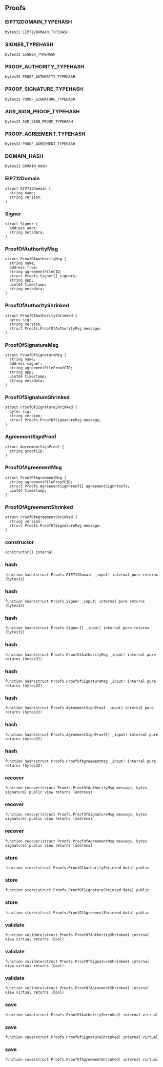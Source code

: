 ## Proofs

### EIP712DOMAIN_TYPEHASH

```solidity
bytes32 EIP712DOMAIN_TYPEHASH
```

### SIGNER_TYPEHASH

```solidity
bytes32 SIGNER_TYPEHASH
```

### PROOF_AUTHORITY_TYPEHASH

```solidity
bytes32 PROOF_AUTHORITY_TYPEHASH
```

### PROOF_SIGNATURE_TYPEHASH

```solidity
bytes32 PROOF_SIGNATURE_TYPEHASH
```

### AGR_SIGN_PROOF_TYPEHASH

```solidity
bytes32 AGR_SIGN_PROOF_TYPEHASH
```

### PROOF_AGREEMENT_TYPEHASH

```solidity
bytes32 PROOF_AGREEMENT_TYPEHASH
```

### DOMAIN_HASH

```solidity
bytes32 DOMAIN_HASH
```

### EIP712Domain

```solidity
struct EIP712Domain {
  string name;
  string version;
}
```

### Signer

```solidity
struct Signer {
  address addr;
  string metadata;
}
```

### ProofOfAuthorityMsg

```solidity
struct ProofOfAuthorityMsg {
  string name;
  address from;
  string agreementFileCID;
  struct Proofs.Signer[] signers;
  string app;
  uint64 timestamp;
  string metadata;
}
```

### ProofOfAuthorityShrinked

```solidity
struct ProofOfAuthorityShrinked {
  bytes sig;
  string version;
  struct Proofs.ProofOfAuthorityMsg message;
}
```

### ProofOfSignatureMsg

```solidity
struct ProofOfSignatureMsg {
  string name;
  address signer;
  string agreementFileProofCID;
  string app;
  uint64 timestamp;
  string metadata;
}
```

### ProofOfSignatureShrinked

```solidity
struct ProofOfSignatureShrinked {
  bytes sig;
  string version;
  struct Proofs.ProofOfSignatureMsg message;
}
```

### AgreementSignProof

```solidity
struct AgreementSignProof {
  string proofCID;
}
```

### ProofOfAgreementMsg

```solidity
struct ProofOfAgreementMsg {
  string agreementFileProofCID;
  struct Proofs.AgreementSignProof[] agreementSignProofs;
  uint64 timestamp;
}
```

### ProofOfAgreementShrinked

```solidity
struct ProofOfAgreementShrinked {
  string version;
  struct Proofs.ProofOfSignatureMsg message;
}
```

### constructor

```solidity
constructor() internal
```

### hash

```solidity
function hash(struct Proofs.EIP712Domain _input) internal pure returns (bytes32)
```

### hash

```solidity
function hash(struct Proofs.Signer _input) internal pure returns (bytes32)
```

### hash

```solidity
function hash(struct Proofs.Signer[] _input) internal pure returns (bytes32)
```

### hash

```solidity
function hash(struct Proofs.ProofOfAuthorityMsg _input) internal pure returns (bytes32)
```

### hash

```solidity
function hash(struct Proofs.ProofOfSignatureMsg _input) internal pure returns (bytes32)
```

### hash

```solidity
function hash(struct Proofs.AgreementSignProof _input) internal pure returns (bytes32)
```

### hash

```solidity
function hash(struct Proofs.AgreementSignProof[] _input) internal pure returns (bytes32)
```

### hash

```solidity
function hash(struct Proofs.ProofOfAgreementMsg _input) internal pure returns (bytes32)
```

### recover

```solidity
function recover(struct Proofs.ProofOfAuthorityMsg message, bytes signature) public view returns (address)
```

### recover

```solidity
function recover(struct Proofs.ProofOfSignatureMsg message, bytes signature) public view returns (address)
```

### recover

```solidity
function recover(struct Proofs.ProofOfAgreementMsg message, bytes signature) public view returns (address)
```

### store

```solidity
function store(struct Proofs.ProofOfAuthorityShrinked data) public
```

### store

```solidity
function store(struct Proofs.ProofOfSignatureShrinked data) public
```

### store

```solidity
function store(struct Proofs.ProofOfAgreementShrinked data) public
```

### validate

```solidity
function validate(struct Proofs.ProofOfAuthorityShrinked) internal view virtual returns (bool)
```

### validate

```solidity
function validate(struct Proofs.ProofOfSignatureShrinked) internal view virtual returns (bool)
```

### validate

```solidity
function validate(struct Proofs.ProofOfAgreementShrinked) internal view virtual returns (bool)
```

### save

```solidity
function save(struct Proofs.ProofOfAuthorityShrinked) internal virtual
```

### save

```solidity
function save(struct Proofs.ProofOfSignatureShrinked) internal virtual
```

### save

```solidity
function save(struct Proofs.ProofOfAgreementShrinked) internal virtual
```

